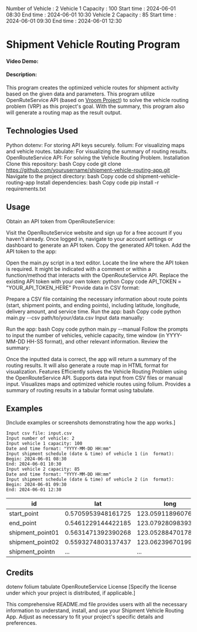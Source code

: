 Number of Vehicle   : 2
Vehicle 1
    Capacity        : 100
    Start time      : 2024-06-01 08:30
    End time        : 2024-06-01 10:30
Vehicle 2
    Capacity        : 85
    Start time      : 2024-06-01 09:30
    End time        : 2024-06-01 12:30


# Shipment Vehicle Routing Program
#### Video Demo:
#### Description:
This program creates the optimized vehicle routes for shipment activity based on the given data and parameters. This program utilize OpenRuteService API (based on [Vroom Project](https://github.com/VROOM-Project/vroom)) to solve the vehicle routing problem (VRP) as this project's goal. With the summary, this program also will generate a routing map as the result output. 

## Technologies Used
Python
dotenv: For storing API keys securely.
folium: For visualizing maps and vehicle routes.
tabulate: For visualizing the summary of routing results.
OpenRouteService API: For solving the Vehicle Routing Problem.
Installation
Clone this repository:
bash
Copy code
git clone https://github.com/yourusername/shipment-vehicle-routing-app.git
Navigate to the project directory:
bash
Copy code
cd shipment-vehicle-routing-app
Install dependencies:
bash
Copy code
pip install -r requirements.txt


## Usage
Obtain an API token from OpenRouteService:

Visit the OpenRouteService website and sign up for a free account if you haven't already.
Once logged in, navigate to your account settings or dashboard to generate an API token.
Copy the generated API token.
Add the API token to the app:

Open the main.py script in a text editor.
Locate the line where the API token is required. It might be indicated with a comment or within a function/method that interacts with the OpenRouteService API.
Replace the existing API token with your own token:
python
Copy code
API_TOKEN = "YOUR_API_TOKEN_HERE"
Provide data in CSV format:

Prepare a CSV file containing the necessary information about route points (start, shipment points, and ending points), including latitude, longitude, delivery amount, and service time.
Run the app:
bash
Copy code
python main.py --csv path/to/your/data.csv
Input data manually:

Run the app:
bash
Copy code
python main.py --manual
Follow the prompts to input the number of vehicles, vehicle capacity, time window (in YYYY-MM-DD HH-SS format), and other relevant information.
Review the summary:

Once the inputted data is correct, the app will return a summary of the routing results.
It will also generate a route map in HTML format for visualization.
Features
Efficiently solves the Vehicle Routing Problem using the OpenRouteService API.
Supports data input from CSV files or manual input.
Visualizes maps and optimized vehicle routes using folium.
Provides a summary of routing results in a tabular format using tabulate.


## Examples
[Include examples or screenshots demonstrating how the app works.]


```
Input csv file: input.csv
Input number of vehicle: 2
Input vehicle 1 capacity: 100
Date and time format: "YYYY-MM-DD HH:mm"
Input shipment schedule (date & time) of vehicle 1 (in  format):
Begin: 2024-06-01 08:30
End: 2024-06-01 10:30
Input vehicle 2 capacity: 85
Date and time format: "YYYY-MM-DD HH:mm"
Input shipment schedule (date & time) of vehicle 2 (in  format):
Begin: 2024-06-01 09:30
End: 2024-06-01 12:30
```


| id               | lat                | long               | delivery_amount | service |
| ---------------- | ------------------ | ------------------ | --------------- | ------- |
| start_point      | 0.5705953948161725 | 123.05911896076756 | 0               | 0       |
| end_point        | 0.5461229144422185 | 123.07928098393106 | 0               | 0       |
| shipment_point01 | 0.5631471392390268 | 123.05288470178134 | 40              | 1200    |
| shipment_point02 | 0.5593274803137437 | 123.06239670199969 | 30              | 900     |
| shipment_pointn  | ...                | ...                | ...             | ...     |

## Credits
dotenv
folium
tabulate
OpenRouteService
License
[Specify the license under which your project is distributed, if applicable.]

This comprehensive README.md file provides users with all the necessary information to understand, install, and use your Shipment Vehicle Routing App. Adjust as necessary to fit your project's specific details and preferences.
